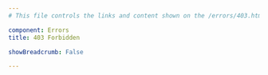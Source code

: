 ```yaml
---
# This file controls the links and content shown on the /errors/403.html page.

component: Errors
title: 403 Forbidden

showBreadcrumb: False

---
```

